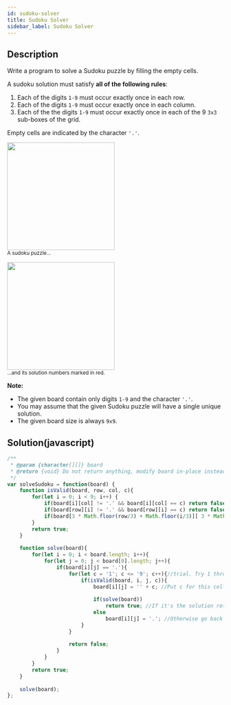 ```yaml
---
id: sudoku-solver
title: Sudoku Solver
sidebar_label: Sudoku Solver
---
```

## Description
<div class="description">
<p>Write a program to solve a Sudoku puzzle by filling the empty cells.</p>

<p>A&nbsp;sudoku solution must satisfy <strong>all of&nbsp;the following rules</strong>:</p>

<ol>
	<li>Each of the digits&nbsp;<code>1-9</code> must occur exactly&nbsp;once in each row.</li>
	<li>Each of the digits&nbsp;<code>1-9</code>&nbsp;must occur&nbsp;exactly once in each column.</li>
	<li>Each of the the digits&nbsp;<code>1-9</code> must occur exactly once in each of the 9 <code>3x3</code> sub-boxes of the grid.</li>
</ol>

<p>Empty cells are indicated by the character <code>&#39;.&#39;</code>.</p>

<p><img src="https://upload.wikimedia.org/wikipedia/commons/thumb/f/ff/Sudoku-by-L2G-20050714.svg/250px-Sudoku-by-L2G-20050714.svg.png" style="height:250px; width:250px" /><br />
<small>A sudoku puzzle...</small></p>

<p><img src="https://upload.wikimedia.org/wikipedia/commons/thumb/3/31/Sudoku-by-L2G-20050714_solution.svg/250px-Sudoku-by-L2G-20050714_solution.svg.png" style="height:250px; width:250px" /><br />
<small>...and its solution numbers marked in red.</small></p>

<p><strong>Note:</strong></p>

<ul>
	<li>The given board&nbsp;contain only digits <code>1-9</code> and the character <code>&#39;.&#39;</code>.</li>
	<li>You may assume that the given Sudoku puzzle will have a single unique solution.</li>
	<li>The given board size is always <code>9x9</code>.</li>
</ul>

</div>

## Solution(javascript)
```javascript
/**
 * @param {character[][]} board
 * @return {void} Do not return anything, modify board in-place instead.
 */
var solveSudoku = function(board) {
    function isValid(board, row, col, c){
        for(let i = 0; i < 9; i++) {
            if(board[i][col] != '.' && board[i][col] == c) return false; //check row
            if(board[row][i] != '.' && board[row][i] == c) return false; //check column
            if(board[3 * Math.floor(row/3) + Math.floor(i/3)][ 3 * Math.floor(col/3) + i % 3] != '.' && board[3 * Math.floor(row/3) + Math.floor(i/3)][3 * Math.floor(col/3) + i % 3] == c) return false; //check 3*3 block
        }
        return true;
    }
    
    function solve(board){
        for(let i = 0; i < board.length; i++){
            for(let j = 0; j < board[0].length; j++){
                if(board[i][j] == '.'){
                    for(let c = '1'; c <= '9'; c++){//trial. Try 1 through 9
                        if(isValid(board, i, j, c)){
                            board[i][j] = '' + c; //Put c for this cell
                            
                            if(solve(board))
                                return true; //If it's the solution return true
                            else
                                board[i][j] = '.'; //Otherwise go back
                        }
                    }
                    
                    return false;
                }
            }
        }
        return true;
    }
    
    solve(board);
};
```